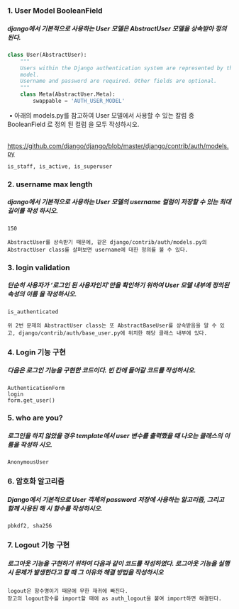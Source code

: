 ### 1. User Model BooleanField

##### 	django에서 기본적으로 사용하는 User 모델은 AbstractUser 모델을 상속받아 정의된다.

```python
class User(AbstractUser):
    """
    Users within the Django authentication system are represented by this
    model.
    Username and password are required. Other fields are optional.
    """
    class Meta(AbstractUser.Meta):
        swappable = 'AUTH_USER_MODEL'
```

​	• 아래의 models.py를 참고하여 User 모델에서 사용할 수 있는 칼럼 중 BooleanField 로 정의 된 컬럼		을 모두 작성하시오.

​		https://github.com/django/django/blob/master/django/contrib/auth/models.py

```
is_staff, is_active, is_superuser
```



### 2. username max length

##### 	django에서 기본적으로 사용하는 User 모델의 username 컬럼이 저장할 수 있는 최대 길이를 작성	하시오.

```
150

AbstractUser를 상속받기 때문에, 같은 django/contrib/auth/models.py의 AbstractUser class를 살펴보면 username에 대한 정의를 볼 수 있다.
```



### 3. login validation

##### 	단순히 사용자가 ‘로그인 된 사용자인지’만을 확인하기 위하여 User 모델 내부에 정의된 속성의 이름	을 작성하시오.

```
is_authenticated

위 2번 문제의 AbstractUser class는 또 AbstractBaseUser를 상속받음을 알 수 있고, django/contrib/auth/base_user.py에 위치한 해당 클래스 내부에 있다.
```



### 4. Login 기능 구현

##### 	다음은 로그인 기능을 구현한 코드이다. 빈 칸에 들어갈 코드를 작성하시오.

```
AuthenticationForm
login
form.get_user()
```



### 5. who are you?

##### 	로그인을 하지 않았을 경우 template에서 user 변수를 출력했을 때 나오는 클래스의 이름을 작성하	시오.

```
AnonymousUser
```



### 6. 암호화 알고리즘

##### 	Django에서 기본적으로 User 객체의 password 저장에 사용하는 알고리즘, 그리고 함께 사용된 해	시 함수를 작성하시오.

```
pbkdf2, sha256
```



### 7. Logout 기능 구현

##### 	로그아웃 기능을 구현하기 위하여 다음과 같이 코드를 작성하였다. 로그아웃 기능을 실행 시 문제가 	발생한다고 할 때 그 이유와 해결 방법을 작성하시오

```
logout은 함수명이기 때문에 무한 재귀에 빠진다.
장고의 logout함수를 import할 때에 as auth_logout을 붙여 import하면 해결된다.
```

